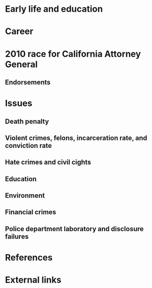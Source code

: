# 
# Early life and education
# Career
# 2010 race for California Attorney General
## Endorsements
# Issues
## Death penalty
## Violent crimes, felons, incarceration rate, and conviction rate
## Hate crimes and civil cights
## Education
## Environment
## Financial crimes
## Police department laboratory and disclosure failures
# References
# External links